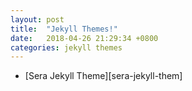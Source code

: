```yaml
---
layout: post
title:  "Jekyll Themes!"
date:   2018-04-26 21:29:34 +0800
categories: jekyll themes
---
```

- [Sera Jekyll Theme][sera-jekyll-them]

[sera-jekyll-theme]: https://jekyllthemes.io/theme/sera-onepage-multi-purpose-jekyll-theme
